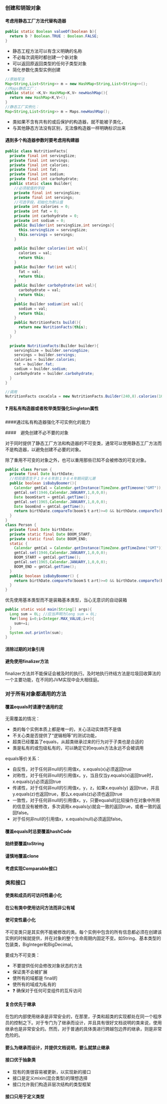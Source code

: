 ### 创建和销毁对象

#### 考虑用静态工厂方法代替构造器

```java
public static Boolean valueOf(boolean b){
  return b ? Boolean.TRUE : Boolean.FALSE;
}
```

- 静态工程方法可以有含义明确的名称
- 不必每次调用时都创建一个新对象
- 可以返回原返回类型的任何子类型对象
- 简化参数化类型实例创建

```java
//原始写法
Map<String,List<String>> m = new HashMap<String,List<String>>();
//Maps静态工厂：
public static <K,V> HashMap<K,V> newHashMap(){
  return new HashMap<K,V>();
}
//静态工厂实例化：
Map<String,List<String>> m = Maps.newHashMap();
```

- 类如果不含有共有的或后保护的构造器，就不能被子类化，
- 与其他静态方法没有区别，无法像构造器一样明确标识出来

#### 遇到多个构造器参数时要考虑用构建器

```java
public class NutritionFacts{
  private final int servingSize;
  private final int servings;
  private final int calories;
  private final int fat;
  private final int sodium;
  private final int carbohydrate;
  public static class Builder{
    //必须赋值的字段
    private final int servingSize;
    private final int servings;
    //可选字段，初始化为默认值
    private int calories = 0;
    private int fat = 0;
    private int carbohydrate = 0;
    private int sodium = 0;
    public Builder(int servingSize,int servings){
      this.servingSize = servingSize;
      this.servings = servings;
    }
    
    public Builder calories(int val){
      calories = val;
      return this;
    }
    public Builder fat(int val){
      fat = val;
      return this;
    }
    public Builder carbohydrate(int val){
      carbohydrate = val;
      return this;
    }
    public Builder sodium(int val){
      sodium = val;
      return this;
    }
    public NutritionFacts build(){
      return new NuritionFacts(this);
    }
  }
  
  private NutritionFacts(Builder builder){
    servingSize = builder.servingSize;
    servings = builder.servings;
    calories = builder.calories;
    fat = builder.fat;
    sodium = builder.sodium;
    carbohydrate = builder.carbohydrate;
  }
}

//调用
NutritionFacts cocaCola = new NutritionFacts.Builder(240,8).calories(100).sodium(35).carbohydrate(27).build();
```

#### :question: 用私有构造器或者枚举类型强化Singleton属性

####通过私有构造器强化不可实例化的能力

####　避免创建不必不要的对象

对于同时提供了静态工厂方法和构造器的不可变类，通常可以使用静态工厂方法而不是构造器，以避免创建不必要的对象。

除了重用不可变的对象之外，也可以重用那些已知不会被修改的可变对象。

```java
public class Person {
  private final Date birthDate;
  //检验是否生于１９４６年到１９６４年期间婴儿潮
  public boolean isBabyBoomer(){
    Calendar gmtCal = Calendar.getInstance(TimeZone.getTimeone("GMT"));
    gmtCal.set(1946,Calendar.JANUARY,1,0,0,0);
    Date boomStart = gmtCal.getTime();
    gmtCal.set(1965,Calendar.JANUARY,1,0,0,0);
    Date boomEnd = gmtCal.getTime();
    return birthDate.compareTo(boomＳｔａrt)>=0 && birthDate.compareTo(boomEnd) < 0;
  }
}
class Person {
  private final Date birthDate;
  private static final Date BOOM_START;
  private static final Date BOOM_END;
  static {
    Calendar gmtCal = Calendar.getInstance(TimeZone.getTimeZone("GMT"));
    gmtCal.set(1946,Calendar.JANUARY,1,0,0,0);
    BOOM_START = gmtCal.getTime();
    gmtCal.set(1965,Calendar.JANUARY,1,0,0,0);
    BOOM_END = gmtCal.getTime();
  }
  public boolean isBabyBoomer() {
    return birthDate.compareTo(boomＳｔａrt)>=0 && birthDate.compareTo(boomEnd) < 0;
  }
}
```

优先使用基本类型而不是装箱基本类型，当心无意识的自动装箱

```java
public static void main(String[] args){
  Long sum = 0L; //应当声明为long sum = 0L;
  for(long i=0;i<Integer.MAX_VALUE;i++){
    sum+=i;
  }
  System.out.println(sum);
}
```

#### 消除过期的对象引用

#### 避免使用finalizer方法

finalizer方法并不能保证会被及时的执行。及时地执行终结方法是垃圾回收算法的一个主要功能，在不同的JVM实现中会大相径庭。

### 对于所有对象都通用的方法

#### 覆盖equals时请遵守通用约定

无需覆盖的情况：

- 类的每个实例本质上都是唯一的，关心活动实体而不是值
- 不关心类是否提供了“逻辑相等”的测试功能，
- 超类已经覆盖了equals，从超类继承过来的行为对于子类也是合适的
- 类是私有的或包级私有的，可以确定它的equals方法永远不会被调用

equals等价关系：

- 自反性，对于任何非null的引用值x，x.equals(x)必须返回true
- 对称性，对于任何非null的引用值x，y，当且仅当y.equals(x)返回true时，x.equals(y)必须返回true
- 传递性，对于任何非null的引用值x，y，z，如果x.equals(y) 返回true，并且y.equals(z)也返回true，那么x.equals(z)必须也返回true
- 一致性，对于任何非null的引用值x，y，只要equals的比较操作在对象中所用的信息没有被修改，多次调用x.equals(y)就会一致的返回true，或者一致的返回false。
- 对于任何非null的引用值x，x.equals(null)必须返回false。

#### 覆盖equals时总要覆盖hashCode

#### 始终要覆盖toString

#### 谨慎地覆盖clone

#### 考虑实现Comparable接口

### 类和接口

#### 使类和成员的可访问性最小化

#### 在公有类中使用访问方法而非公有域

#### 使可变性最小化

不可变类只是其实例不能被修改的类。每个实例中包含的所有信息都必须在创建该实例的时候就提供，并在对象的整个生命周期内固定不变。如String、基本类型的包装类，BigInteger和BigDecimal。

要成为不可变类：

- 不要提供任何会修改对象状态的方法
- 保证类不会被扩展
- 使所有的域都是 final的
- 使所有的域成为私有的
- :question: 确保对于任何可变组件的互斥访问

#### 复合优先于继承

在包的内部使用继承是非常安全的，在那里，子类和超类的实现都处在同一个程序员的控制之下。对于专门为了继承而设计，并且具有很好文档说明的类来说，使用继承也是非常安全的。然而，对于普通的具体类进行跨越包边界的继承，则是非常危险的。

#### 要么为继承而设计，并提供文档说明，要么就禁止继承

#### 接口优于抽象类

- 现有的类很容易被更新，以实现新的接口
- 接口是定义mixin(混合类型)的理想选择
- 接口允许我们构造非层次结构的类型框架

#### 接口只用于定义类型

